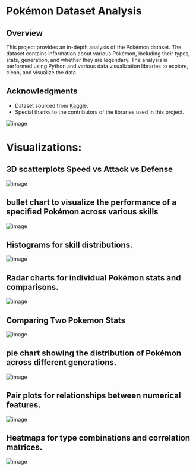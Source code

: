 # Pokémon Dataset Analysis

## Overview
This project provides an in-depth analysis of the Pokémon dataset. The dataset contains information about various Pokémon, including their types, stats, generation, and whether they are legendary. The analysis is performed using Python and various data visualization libraries to explore, clean, and visualize the data.

## Acknowledgments
- Dataset sourced from [Kaggle](https://www.kaggle.com/abcsds/pokemon).
- Special thanks to the contributors of the libraries used in this project.

![image](https://github.com/user-attachments/assets/f91b90f0-ef77-4ead-bccd-fd9c7bdfdbc8)

# **Visualizations**:

## 3D scatterplots Speed vs Attack vs Defense
![image](https://github.com/user-attachments/assets/cfed0ec3-8611-476c-b4b6-54e3d8b908a9)

## bullet chart to visualize the performance of a specified Pokémon across various skills
![image](https://github.com/user-attachments/assets/fe255301-e9e2-4e95-bea0-701e0f63b23b)

## Histograms for skill distributions.
![image](https://github.com/user-attachments/assets/77ec7410-8ff4-42d8-99c6-96c80fe395d5)

## Radar charts for individual Pokémon stats and comparisons.
![image](https://github.com/user-attachments/assets/731e5ce7-15c3-409f-86b2-c56ace4a442f)

## **Comparing Two Pokemon Stats**
![image](https://github.com/user-attachments/assets/832a23fa-0165-40a9-ad30-edb29267c413)

##  pie chart showing the distribution of Pokémon across different generations.
![image](https://github.com/user-attachments/assets/a96ddb69-edfd-4568-8976-3505452c92a6)

## Pair plots for relationships between numerical features.
![image](https://github.com/user-attachments/assets/29b4df88-10c1-4bc9-a4d9-fd3349960b27)

## Heatmaps for type combinations and correlation matrices.
![image](https://github.com/user-attachments/assets/240314d3-5a61-471b-8bd4-37cbd8f72308)
